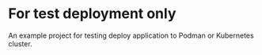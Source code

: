 # For test deployment only

An example project for testing deploy application to Podman or Kubernetes cluster.
